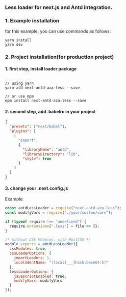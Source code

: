 ### Less loader for next.js and Antd integration.

### 1. Example installation

for this example, you can use commands as follows:

```shell
yarn install
yarn dev
```

### 2. Project installation(for production project)

#### 1. first step, install loader package

```shell

// using yarn
yarn add next-antd-aza-less --save

// or use npm
npm install next-antd-aza-less --save

```

#### 2. second step, add .babelrc in your project

```json
{
  "presets": ["next/babel"],
  "plugins": [
    [
      "import",
      {
        "libraryName": "antd",
        "libraryDirectory": "lib",
        "style": true
      }
    ]
  ]
}
```

#### 3. change your .next.config.js

Example:

```javascript
const antdLessLoader = require("next-antd-aza-less");
const modifyVars = require("./your/custom/vars");

if (typeof require !== "undefined") {
  require.extensions[".less"] = file => {};
}

/* Without CSS Modules, with PostCSS */
module.exports = antdLessLoader({
  cssModules: true,
  cssLoaderOptions: {
    importLoaders: 1,
    localIdentName: "[local]___[hash:base64:5]"
  },
  lessLoaderOptions: {
    javascriptEnabled: true,
    modifyVars: modifyVars
  }
});
```
